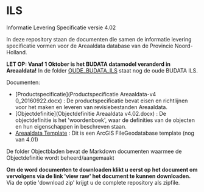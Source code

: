ILS
===

Informatie Levering Specificatie versie 4.02

In deze repository staan de documenten die samen de informatie levering specificatie vormen voor de Areaaldata database van de Provincie Noord-Holland.

__LET OP: Vanaf 1 Oktober is het BUDATA datamodel veranderd in Areaaldata!__ In de folder [OUDE_BUDATA_ILS](OUDE_BUDATA_ILS) staat nog de oude BUDATA ILS.

Documenten:
* [Productspecificatie](Productspecificatie Areaaldata-v4 0_20160922.docx) : De productspecificatie bevat eisen en richtlijnen voor het maken en leveren van revisiebestanden Areaaldata.
* [Objectdefinitie](Objectdefinitie Areaaldata v4.02.docx) : De objectdefinitie is het 'woordenboek', waar de definities van de objecten en hun eigenschappen in beschreven staan.
* [Areaaldata Template](areaaldata_template_v401.gdb.zip) : Dit is een ArcGIS FileGeodatabase template (nog van 4.01)

De folder Objectbladen bevat de Markdown documenten waarmee de Objectdefinitie wordt beheerd/aangemaakt

__Om de word documenten te downloaden klikt u eerst op het document om vervolgens via de link 'view raw' het document te kunnen downloaden.__
Via de optie 'download zip' krijgt u de complete repository als zipfile.